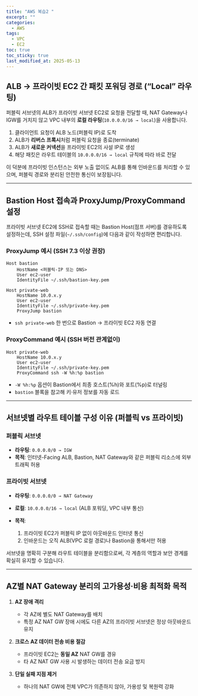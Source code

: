 ```yaml
---
title: "AWS 복습2 "
excerpt: ""
categories:
  - AWS
tags:
  - VPC
  - EC2
toc: true
toc_sticky: true
last_modified_at: 2025-05-13
---
```


## ALB → 프라이빗 EC2 간 패킷 포워딩 경로 (“Local” 라우팅)

퍼블릭 서브넷의 ALB가 프라이빗 서브넷 EC2로 요청을 전달할 때, NAT Gateway나 IGW를 거치지 않고 VPC 내부의 **로컬 라우팅**(`10.0.0.0/16 → local`)을 사용합니다.

1. 클라이언트 요청이 ALB 노드(퍼블릭 IP)로 도착
2. ALB가 **리버스 프록시**처럼 퍼블릭 요청을 종료(terminate)
3. ALB가 **새로운 커넥션**을 프라이빗 EC2의 사설 IP로 생성
4. 해당 패킷은 라우트 테이블의 `10.0.0.0/16 → local` 규칙에 따라 바로 전달

이 덕분에 프라이빗 인스턴스는 외부 노출 없이도 ALB를 통해 인바운드를 처리할 수 있으며, 퍼블릭 경로와 분리된 안전한 통신이 보장됩니다.

---

## Bastion Host 접속과 ProxyJump/ProxyCommand 설정

프라이빗 서브넷 EC2에 SSH로 접속할 때는 Bastion Host(점프 서버)를 경유하도록 설정하는데, SSH 설정 파일(`~/.ssh/config`)에 다음과 같이 작성하면 편리합니다.

### ProxyJump 예시 (SSH 7.3 이상 권장)

```ssh-config
Host bastion
    HostName <퍼블릭-IP 또는 DNS>
    User ec2-user
    IdentityFile ~/.ssh/bastion-key.pem

Host private-web
    HostName 10.0.x.y
    User ec2-user
    IdentityFile ~/.ssh/private-key.pem
    ProxyJump bastion
```

* `ssh private-web` 한 번으로 Bastion → 프라이빗 EC2 자동 연결

### ProxyCommand 예시 (SSH 버전 관계없이)

```ssh-config
Host private-web
    HostName 10.0.x.y
    User ec2-user
    IdentityFile ~/.ssh/private-key.pem
    ProxyCommand ssh -W %h:%p bastion
```

* `-W %h:%p` 옵션이 Bastion에서 최종 호스트(%h)와 포트(%p)로 터널링
* `bastion` 블록을 참고해 키·유저 정보를 자동 로드

---

## 서브넷별 라우트 테이블 구성 이유 (퍼블릭 vs 프라이빗)

### 퍼블릭 서브넷

* **라우팅**: `0.0.0.0/0 → IGW`
* **목적**: 인터넷-Facing ALB, Bastion, NAT Gateway와 같은 퍼블릭 리소스에 외부 트래픽 허용

### 프라이빗 서브넷

* **라우팅**: `0.0.0.0/0 → NAT Gateway`
* **로컬**: `10.0.0.0/16 → local` (ALB 포워딩, VPC 내부 통신)
* **목적**:

  1. 프라이빗 EC2가 퍼블릭 IP 없이 아웃바운드 인터넷 통신
  2. 인바운드는 오직 ALB(VPC 로컬 경로)나 Bastion을 통해서만 허용

서브넷을 명확히 구분해 라우트 테이블을 분리함으로써, 각 계층의 역할과 보안 경계를 확실히 유지할 수 있습니다.

---

## AZ별 NAT Gateway 분리의 고가용성·비용 최적화 목적

1. **AZ 장애 격리**

   * 각 AZ에 별도 NAT Gateway를 배치
   * 특정 AZ NAT GW 장애 시에도 다른 AZ의 프라이빗 서브넷은 정상 아웃바운드 유지

2. **크로스 AZ 데이터 전송 비용 절감**

   * 프라이빗 EC2는 **동일 AZ** NAT GW를 경유
   * 타 AZ NAT GW 사용 시 발생하는 데이터 전송 요금 방지

3. **단일 실패 지점 제거**

   * 하나의 NAT GW에 전체 VPC가 의존하지 않아, 가용성 및 복원력 강화
